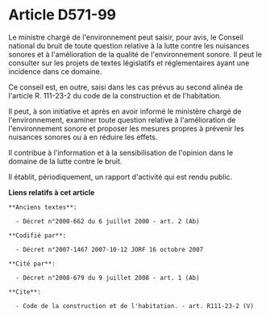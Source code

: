 # Article D571-99

Le ministre chargé de l'environnement peut saisir, pour avis, le Conseil national du bruit de toute question relative à la
lutte contre les nuisances sonores et à l'amélioration de la qualité de l'environnement sonore. Il peut le consulter sur les
projets de textes législatifs et réglementaires ayant une incidence dans ce domaine. 

Ce conseil est, en outre, saisi dans les cas prévus au second alinéa de l'article R. 111-23-2 du code de la construction et
de l'habitation. 

Il peut, à son initiative et après en avoir informé le ministère chargé de l'environnement, examiner toute question relative
à l'amélioration de l'environnement sonore et proposer les mesures propres à prévenir les nuisances sonores ou à en réduire
les effets. 

Il contribue à l'information et à la sensibilisation de l'opinion dans le domaine de la lutte contre le bruit. 

Il établit, périodiquement, un rapport d'activité qui est rendu public.

**Liens relatifs à cet article**

	**Anciens textes**:

	  - Décret n°2000-662 du 6 juillet 2000 - art. 2 (Ab)

	**Codifié par**:

	  - Décret n°2007-1467 2007-10-12 JORF 16 octobre 2007

	**Cité par**:

	  - Décret n°2008-679 du 9 juillet 2008 - art. 1 (Ab)

	**Cite**:

	  - Code de la construction et de l'habitation. - art. R111-23-2 (V)
